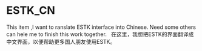 # ESTK_CN
This item ,I want to ranslate ESTK interface into Chinese.
Need some others can hele me to finish this work together.
 
在这里，我想把ESTK的界面翻译成中文界面，以便帮助更多国人朋友使用ESTK。
